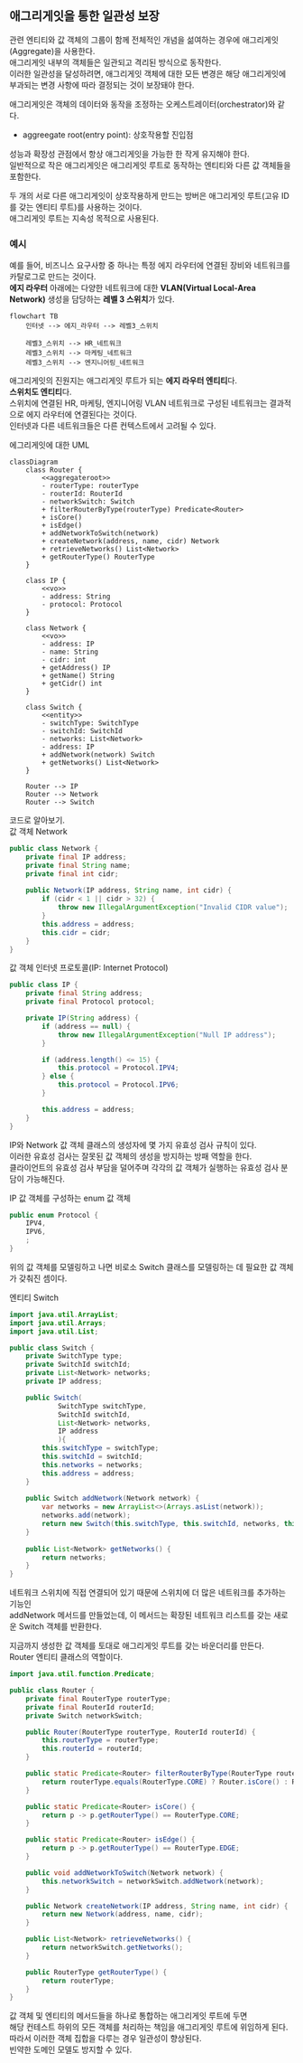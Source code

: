 ## 애그리게잇을 통한 일관성 보장

관련 엔티티와 값 객체의 그룹이 함께 전체적인 개념을 섦여하는 경우에 애그리게잇(Aggregate)을 사용한다.<br/>
애그리게잇 내부의 객체들은 일관되고 격리된 방식으로 동작한다.<br/>
이러한 일관성을 달성하려면, 애그리게잇 객체에 대한 모든 변경은 해당 애그리게잇에 부과되는 변경 사항에 따라 결정되는 것이 보장돼야 한다.<br/>

애그리게잇은 객체의 데이터와 동작을 조정하는 오케스트레이터(orchestrator)와 같다.<br/>
- aggreegate root(entry point): 상호작용할 진입점

성능과 확장성 관점에서 항상 애그리게잇을 가능한 한 작게 유지해야 한다.<br/>
일반적으로 작은 애그리게잇은 애그리게잇 루트로 동작하는 엔티티와 다른 값 객체들을 포함한다.<br/>

두 개의 서로 다른 애그리게잇이 상호작용하게 만드는 방버은 애그리게잇 루트(고유 ID를 갖는 엔티티 루트)를 사용하는 것이다.<br/>
애그리게잇 루트는 지속성 목적으로 사용된다.<br/>

### 예시

예를 들어, 비즈니스 요구사항 중 하나는 특정 에지 라우터에 연결된 장비와 네트워크를 카탈로그로 만드는 것이다.<br/>
**에지 라우터** 아래에는 다양한 네트워크에 대한 **VLAN(Virtual Local-Area Network)** 생성을 담당하는 **레벨 3 스위치**가 있다.<br/>

```mermaid
flowchart TB
    인터넷 --> 에지_라우터 --> 레벨3_스위치
    
    레벨3_스위치 --> HR_네트워크
    레벨3_스위치 --> 마케팅_네트워크
    레벨3_스위치 --> 엔지니어링_네트워크
```

애그리게잇의 진원지는 애그리게잇 루트가 되는 **에지 라우터 엔티티**다.<br/>
**스위치도 엔티티**다.<br/>
스위치에 연결된 HR, 마케팅, 엔지니어링 VLAN 네트워크로 구성된 네트워크는 결과적으로 에지 라우터에 연결된다는 것이다.<br/>
인터넷과 다른 네트워크들은 다른 컨텍스트에서 고려될 수 있다.<br/>

에그리게잇에 대한 UML<br/>

```mermaid
classDiagram
    class Router {
        <<aggregateroot>>
        - routerType: routerType
        - routerId: RouterId
        - networkSwitch: Switch
        + filterRouterByType(routerType) Predicate<Router>
        + isCore()
        + isEdge()
        + addNetworkToSwitch(network)
        + createNetwork(address, name, cidr) Network
        + retrieveNetworks() List<Network>
        + getRouterType() RouterType
    }

    class IP {
        <<vo>>
        - address: String
        - protocol: Protocol
    }

    class Network {
        <<vo>>
        - address: IP
        - name: String
        - cidr: int
        + getAddress() IP
        + getName() String
        + getCidr() int
    }

    class Switch {
        <<entity>>
        - switchType: SwitchType
        - switchId: SwitchId
        - networks: List<Network>
        - address: IP
        + addNetwork(network) Switch
        + getNetworks() List<Network>
    }

    Router --> IP
    Router --> Network
    Router --> Switch
```

코드로 알아보기.<br/>
값 객체 Network<br/>

```java
public class Network {
    private final IP address;
    private final String name;
    private final int cidr;
    
    public Network(IP address, String name, int cidr) {
        if (cidr < 1 || cidr > 32) {
            throw new IllegalArgumentException("Invalid CIDR value");
        }
        this.address = address;
        this.cidr = cidr;
    } 
}
```

값 객체 인터넷 프로토콜(IP: Internet Protocol)<br/>

```java
public class IP {
    private final String address;
    private final Protocol protocol;

    private IP(String address) {
        if (address == null) {
            throw new IllegalArgumentException("Null IP address");
        }

        if (address.length() <= 15) {
            this.protocol = Protocol.IPV4;
        } else {
            this.protocol = Protocol.IPV6;
        }

        this.address = address;
    }
}
```

IP와 Network 값 객체 클래스의 생성자에 몇 가지 유효성 검사 규칙이 있다.<br/>
이러한 유효성 검사는 잘못된 값 객체의 생성을 방지하는 방패 역할을 한다.<br/>
클라이언트의 유효성 검사 부담을 덜어주며 각각의 값 객체가 실행하는 유효성 검사 분담이 가능해진다.<br/>

IP 값 객체를 구성하는 enum 값 객체<br/>

```java
public enum Protocol {
    IPV4,
    IPV6,
    ;
}
```

위의 값 객체를 모델링하고 나면 비로소 Switch 클래스를 모델링하는 데 필요한 값 객체가 갖춰진 셈이다.<br/>

엔티티 Switch<br/>

```java
import java.util.ArrayList;
import java.util.Arrays;
import java.util.List;

public class Switch {
    private SwitchType type;
    private SwitchId switchId;
    private List<Network> networks;
    private IP address;

    public Switch(
            SwitchType switchType,
            SwitchId switchId,
            List<Network> networks,
            IP address
            ){
        this.switchType = switchType;
        this.switchId = switchId;
        this.networks = networks;
        this.address = address;
    }
    
    public Switch addNetwork(Network network) {
        var networks = new ArrayList<>(Arrays.asList(network));
        networks.add(network);
        return new Switch(this.switchType, this.switchId, networks, this.address);
    }
    
    public List<Network> getNetworks() {
        return networks;
    }
}
```

네트워크 스위치에 직접 연결되어 있기 때문에 스위치에 더 많은 네트워크를 추가하는 기능인<br/>
addNetwork 메서드를 만들었는데, 이 메서드는 확장된 네트워크 리스트를 갖는 새로운 Switch 객체를 반환한다.<br/>

지금까지 생성한 값 객체를 토대로 애그리게잇 루트를 갖는 바운더리를 만든다.<br/>
Router 엔티티 클래스의 역할이다.<br/>

```java
import java.util.function.Predicate;

public class Router {
    private final RouterType routerType;
    private final RouterId routerId;
    private Switch networkSwitch;

    public Router(RouterType routerType, RouterId routerId) {
        this.routerType = routerType;
        this.routerId = routerId;
    }

    public static Predicate<Router> filterRouterByType(RouterType routerType) {
        return routerType.equals(RouterType.CORE) ? Router.isCore() : Router.isEdge();
    }

    public static Predicate<Router> isCore() {
        return p -> p.getRouterType() == RouterType.CORE;
    }

    public static Predicate<Router> isEdge() {
        return p -> p.getRouterType() == RouterType.EDGE;
    }

    public void addNetworkToSwitch(Network network) {
        this.networkSwitch = networkSwitch.addNetwork(network);
    }

    public Network createNetwork(IP address, String name, int cidr) {
        return new Network(address, name, cidr);
    }

    public List<Network> retrieveNetworks() {
        return networkSwitch.getNetworks();
    }

    public RouterType getRouterType() {
        return routerType;
    }
}
```

값 객체 및 엔티티의 메서드들을 하나로 통합하는 애그리게잇 루트에 두면<br/>
해당 컨테스트 하위의 모든 객체를 처리하는 책임을 애그리게잇 루트에 위임하게 된다.<br/>
따라서 이러한 객체 집합을 다루는 경우 일관성이 향상된다.<br/>
빈약한 도메인 모델도 방지할 수 있다.<br/>